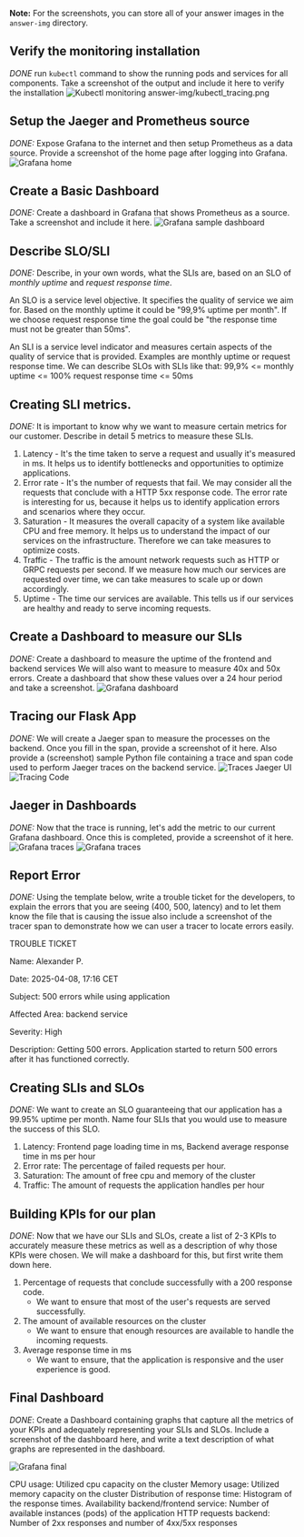**Note:** For the screenshots, you can store all of your answer images in the `answer-img` directory.

## Verify the monitoring installation

*DONE* run `kubectl` command to show the running pods and services for all components. Take a screenshot of the output and include it here to verify the installation
![Kubectl monitoring](answer-img/kubectl_monitoring.png)
answer-img/kubectl_tracing.png

## Setup the Jaeger and Prometheus source
*DONE:* Expose Grafana to the internet and then setup Prometheus as a data source. Provide a screenshot of the home page after logging into Grafana.
![Grafana home](answer-img/grafana_home.png)

## Create a Basic Dashboard
*DONE:* Create a dashboard in Grafana that shows Prometheus as a source. Take a screenshot and include it here.
![Grafana sample dashboard](answer-img/grafana_sample_dashboard.png)

## Describe SLO/SLI
*DONE:* Describe, in your own words, what the SLIs are, based on an SLO of *monthly uptime* and *request response time*.

An SLO is a service level objective. It specifies the quality of service we aim for. 
Based on the monthly uptime it could be "99,9% uptime per month". If we choose request response time the goal could be "the response time must not be greater than 50ms".

An SLI is a service level indicator and measures certain aspects of the quality of service that is provided.
Examples are monthly uptime or request response time.
We can describe SLOs with SLIs like that: 
99,9% <= monthly uptime <= 100%
request response time <= 50ms

## Creating SLI metrics.
*DONE:* It is important to know why we want to measure certain metrics for our customer. Describe in detail 5 metrics to measure these SLIs.

1. Latency - It's the time taken to serve a request and usually it's measured in ms. 
It helps us to identify bottlenecks and opportunities to optimize applications.
2. Error rate - It's the number of requests that fail. We may consider all the requests that conclude with a HTTP 5xx response code. The error rate is interesting for us, because it helps us to identify application errors and scenarios where they occur. 
3. Saturation - It measures the overall capacity of a system like available CPU and free memory.
It helps us to understand the impact of our services on the infrastructure. Therefore we can take measures to optimize costs. 
4. Traffic - The traffic is the amount network requests such as HTTP or GRPC requests per second.
If we measure how much our services are requested over time, we can take measures to scale up or down accordingly.
5. Uptime - The time our services are available. This tells us if our services are healthy and ready to serve incoming requests. 

## Create a Dashboard to measure our SLIs
*DONE:* Create a dashboard to measure the uptime of the frontend and backend services We will also want to measure to measure 40x and 50x errors. Create a dashboard that show these values over a 24 hour period and take a screenshot.
![Grafana dashboard](answer-img/grafana_dashboard.png)

## Tracing our Flask App
*DONE:*  We will create a Jaeger span to measure the processes on the backend. Once you fill in the span, provide a screenshot of it here. Also provide a (screenshot) sample Python file containing a trace and span code used to perform Jaeger traces on the backend service.
![Traces Jaeger UI](answer-img/trace_jaeger_ui.png)
![Tracing Code](answer-img/tracing_code.png)

## Jaeger in Dashboards
*DONE:* Now that the trace is running, let's add the metric to our current Grafana dashboard. Once this is completed, provide a screenshot of it here.
![Grafana traces](answer-img/grafana_trace.png)
![Grafana traces](answer-img/grafana_trace_2.png)

## Report Error
*DONE:* Using the template below, write a trouble ticket for the developers, to explain the errors that you are seeing (400, 500, latency) and to let them know the file that is causing the issue also include a screenshot of the tracer span to demonstrate how we can user a tracer to locate errors easily.

TROUBLE TICKET

Name: Alexander P.

Date: 2025-04-08, 17:16 CET

Subject: 500 errors while using application

Affected Area: backend service

Severity: High

Description: Getting 500 errors. Application started to return 500 errors after it has functioned correctly. 

## Creating SLIs and SLOs
*DONE:* We want to create an SLO guaranteeing that our application has a 99.95% uptime per month. Name four SLIs that you would use to measure the success of this SLO.

1. Latency: Frontend page loading time in ms, Backend average response time in ms per hour
2. Error rate: The percentage of failed requests per hour. 
3. Saturation: The amount of free cpu and memory of the cluster
4. Traffic: The amount of requests the application handles per hour

## Building KPIs for our plan
*DONE*: Now that we have our SLIs and SLOs, create a list of 2-3 KPIs to accurately measure these metrics as well as a description of why those KPIs were chosen. We will make a dashboard for this, but first write them down here.

1. Percentage of requests that conclude successfully with a 200 response code.
    * We want to ensure that most of the user's requests are served successfully.
2. The amount of available resources on the cluster
    * We want to ensure that enough resources are available to handle the incoming requests. 
3. Average response time in ms
    * We want to ensure, that the application is responsive and the user experience is good.

## Final Dashboard
*DONE*: Create a Dashboard containing graphs that capture all the metrics of your KPIs and adequately representing your SLIs and SLOs. Include a screenshot of the dashboard here, and write a text description of what graphs are represented in the dashboard. 

![Grafana final](answer-img/grafana_final.png)

CPU usage: Utilized cpu capacity on the cluster
Memory usage: Utilized memory capacity on the cluster
Distribution of response time: Histogram of the response times. 
Availability backend/frontend service: Number of available instances (pods) of the application
HTTP requests backend: Number of 2xx responses and number of 4xx/5xx responses
